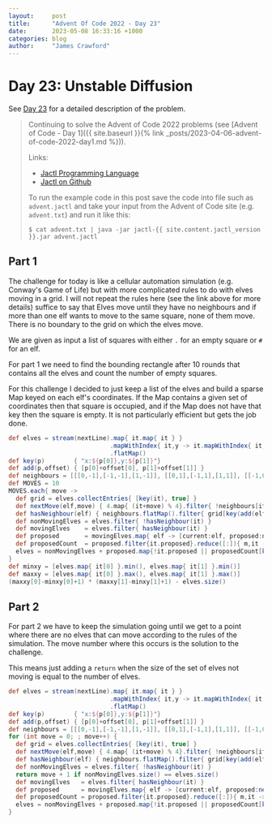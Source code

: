 ```yaml
---
layout:     post
title:      "Advent Of Code 2022 - Day 23"
date:       2023-05-08 16:33:16 +1000
categories: blog
author:     "James Crawford"
---
```


# Day 23: Unstable Diffusion

See [Day 23](https://adventofcode.com/2022/day/23) for a detailed description of the problem.

> Continuing to solve the Advent of Code 2022 problems
> (see [Advent of Code - Day 1]({{ site.baseurl }}{% link _posts/2023-04-06-advent-of-code-2022-day1.md %})).
>
> Links:
> * [Jactl Programming Language](https://jactl.io)
> * [Jactl on Github](https://github.com/jaccomoc/jactl)
>
> To run the example code in this post save the code into file such as `advent.jactl` and take your input from the
> Advent of Code site (e.g. `advent.txt`) and run it like this:
> ```shell
> $ cat advent.txt | java -jar jactl-{{ site.content.jactl_version }}.jar advent.jactl 
> ```

## Part 1

The challenge for today is like a cellular automation simulation (e.g. Conway's Game of Life) but with more complicated
rules to do with elves moving in a grid.
I will not repeat the rules here (see the link above for more details) suffice to say that Elves move until they have
no neighbours and if more than one elf wants to move to the same square, none of them move.
There is no boundary to the grid on which the elves move.

We are given as input a list of squares with either `.` for an empty square or `#` for an elf.

For part 1 we need to find the bounding rectangle after 10 rounds that contains all the elves and count the number of
empty squares.

For this challenge I decided to just keep a list of the elves and build a sparse Map keyed on each elf's coordinates.
If the Map contains a given set of coordinates then that square is occupied, and if the Map does not have that key
then the square is empty.
It is not particularly efficient but gets the job done.

```groovy
def elves = stream(nextLine).map{ it.map{ it } }
                            .mapWithIndex{ it,y -> it.mapWithIndex{ it,x -> [x,y,it] }.filter{ it[2] == '#' } }
                            .flatMap()
def key(p)        { "x:${p[0]},y:${p[1]}"}
def add(p,offset) { [p[0]+offset[0], p[1]+offset[1]] }
def neighbours = [[[0,-1],[-1,-1],[1,-1]], [[0,1],[-1,1],[1,1]], [[-1,0],[-1,-1],[-1,1]], [[1,0],[1,-1],[1,1]]]
def MOVES = 10
MOVES.each{ move ->
  def grid = elves.collectEntries{ [key(it), true] }
  def nextMove(elf,move) { 4.map{ (it+move) % 4}.filter{ !neighbours[it].filter{ grid[key(add(elf,it))] } }.map{ add(elf, neighbours[it][0]) }.limit(1)[0] }
  def hasNeighbour(elf) { neighbours.flatMap().filter{ grid[key(add(elf,it))] } }
  def nonMovingElves = elves.filter{ !hasNeighbour(it) }
  def movingElves    = elves.filter{ hasNeighbour(it) }
  def proposed       = movingElves.map{ elf -> [current:elf, proposed:nextMove(elf, move)] }
  def proposedCount  = proposed.filter{it.proposed}.reduce([:]){ m,it -> m[key(it.proposed)]++; m }
  elves = nonMovingElves + proposed.map{!it.proposed || proposedCount[key(it.proposed)] > 1 ? it.current : it.proposed }
}
def minxy = [elves.map{ it[0] }.min(), elves.map{ it[1] }.min()]
def maxxy = [elves.map{ it[0] }.max(), elves.map{ it[1] }.max()]
(maxxy[0]-minxy[0]+1) * (maxxy[1]-minxy[1]+1) - elves.size()
```

## Part 2

For part 2 we have to keep the simulation going until we get to a point where there are no elves that can move
according to the rules of the simulation.
The move number where this occurs is the solution to the challenge.

This means just adding a `return` when the size of the set of elves not moving is equal to the number of elves.

```groovy
def elves = stream(nextLine).map{ it.map{ it } }
                            .mapWithIndex{ it,y -> it.mapWithIndex{ it,x -> [x,y,it] }.filter{ it[2] == '#' } }
                            .flatMap()
def key(p)        { "x:${p[0]},y:${p[1]}"}
def add(p,offset) { [p[0]+offset[0], p[1]+offset[1]] }
def neighbours = [[[0,-1],[-1,-1],[1,-1]], [[0,1],[-1,1],[1,1]], [[-1,0],[-1,-1],[-1,1]], [[1,0],[1,-1],[1,1]]]
for (int move = 0; ; move++) {
  def grid = elves.collectEntries{ [key(it), true] }
  def nextMove(elf,move) { 4.map{ (it+move) % 4}.filter{ !neighbours[it].filter{ grid[key(add(elf,it))] } }.map{ add(elf, neighbours[it][0]) }.limit(1)[0] }
  def hasNeighbour(elf) { neighbours.flatMap().filter{ grid[key(add(elf,it))] } }
  def nonMovingElves = elves.filter{ !hasNeighbour(it) }
  return move + 1 if nonMovingElves.size() == elves.size()
  def movingElves   = elves.filter{ hasNeighbour(it) }
  def proposed      = movingElves.map{ elf -> [current:elf, proposed:nextMove(elf, move)] }
  def proposedCount = proposed.filter{it.proposed}.reduce([:]){ m,it -> m[key(it.proposed)]++; m }
  elves = nonMovingElves + proposed.map{!it.proposed || proposedCount[key(it.proposed)] > 1 ? it.current : it.proposed }
}
```
